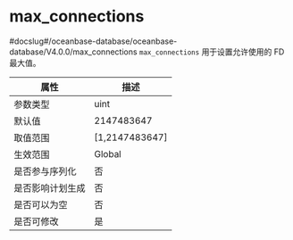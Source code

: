 max_connections 
====================================
#docslug#/oceanbase-database/oceanbase-database/V4.0.0/max_connections
`max_connections` 用于设置允许使用的 FD 最大值。


|  **属性**  |      **描述**      |
|----------|------------------|
| 参数类型     | uint             |
| 默认值      | 2147483647       |
| 取值范围     | \[1,2147483647\] |
| 生效范围     | Global           |
| 是否参与序列化  | 否                |
| 是否影响计划生成 | 否                |
| 是否可以为空   | 否                |
| 是否可修改    | 是                |


